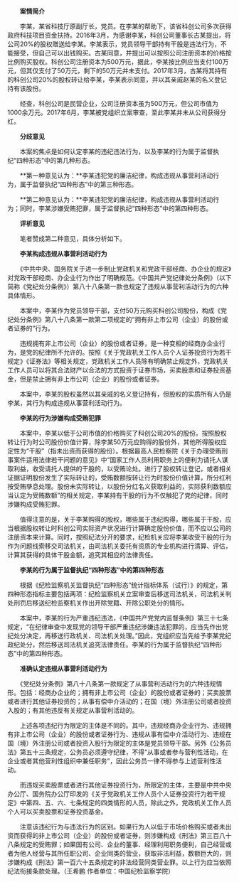 　　**案情简介**

　　李某，某省科技厅原副厅长，党员。在李某的帮助下，该省科创公司多次获得政府科技项目资金扶持。2016年3月，为感谢李某，科创公司董事长古某提出，将公司20%的股权赠送给李某。李某表示，党员领导干部持有干股是违法行为，不能接受，但自己可以出钱购买。古某同意，并提出可以按照公司注册资本的价格按比例购买股权。科创公司注册资本为500万元，据此，李某按比例应当支付100万元，但其仅支付了50万元，剩下的50万元并未支付。2017年3月，古某将其持有的科创公司20%的股权转让给李某，李某表示同意，并以其亲戚赵某的名义登记持有该股份。

　　经查，科创公司是民营企业，公司注册资本虽为500万元，但公司市值为1000余万元。2017年6月，李某被党组织立案审查，至此李某并未从公司获得分红。

　　**分歧意见**

　　本案的焦点是如何认定李某的违纪违法行为，以及李某的行为属于监督执纪“四种形态”中的第几种形态。

　　**第一种意见认为：**李某违犯党的廉洁纪律，构成违规从事营利活动行为，属于监督执纪“四种形态”中的第三种形态。

　　**第二种意见认为：**李某违犯党的廉洁纪律，构成违规从事营利活动行为；同时，李某涉嫌受贿犯罪，属于监督执纪“四种形态”中的第四种形态。

　　**评析意见**

　　笔者赞成第二种意见，具体分析如下。

　　**李某构成违规从事营利活动行为**

　　《中共中央、国务院关于进一步制止党政机关和党政干部经商、办企业的规定》对党政干部经商、办企业行为作出了明确规范。《中国共产党纪律处分条例》（以下简称《党纪处分条例》）第八十八条第一款也规定了违规从事营利活动行为的六种具体情形。

　　本案中，李某作为党员领导干部，支付50万元购买科创公司股份，构成《党纪处分条例》第八十八条第一款第二项规定的“拥有非上市公司（企业）的股份或者证券的”行为。

　　违规拥有非上市公司（企业）的股份或者证券，是一种变相的经商办企业行为，是党的纪律所不允许的。按照《关于党政机关工作人员个人证券投资行为若干规定》《证券法》等相关规定，党政机关工作人员除有明确禁止规定外，党政机关工作人员可以将其合法财产以合法的方式投资于证券市场，买卖股票和证券投资基金，但是禁止拥有非上市公司（企业）的股份或者证券。

　　本案中，李某的股权虽然以其亲戚的名义登记持有，但股权的实质所有人仍是李某，其行为构成违规从事营利活动行为。

　　**李某的行为涉嫌构成受贿犯罪**

　　本案中，李某以低于公司市值的价格购买了科创公司20%的股份。按照股权转让行为时公司股份价值计算，除李某50万元应购得的股份外，其他所得股权应定性为“干股”（指未出资而获得的股份）。根据最高人民检察院《关于办理受贿刑事案件适用法律若干问题的意见》中“国家工作人员利用职务上的便利为请托人谋取利益，收受请托人提供的干股的，以受贿论处。进行了股权转让登记，或者相关证据证明股份发生了实际转让的，受贿数额按转让行为时股份价值计算，所分红利按受贿孳息处理。股份未实际转让，以股份分红名义获取利益的，实际获利数额应当认定为受贿数额”的相关规定，李某持有干股的行为不仅触犯了党的纪律，同时涉嫌构成受贿犯罪。

　　值得注意的是，关于李某购得的股权，哪些属于违纪购得，哪些属于干股，应当根据股权转让时科创公司实际资产状况进行计算确定股份价值，而不应以公司的注册资本来计算。同时，按照纪法分开的要求，纪检机关应将李某收受干股的行为作为问题线索移交司法机关，由司法机关委托有资质的专业机构进行清算、评估，计算其获得的具体干股金额，追究其相应的法律责任。

　　**李某的行为属于监督执纪“四种形态”中的第四种形态**

　　根据《纪检监察机关监督执纪“四种形态”统计指标体系（试行）》的规定，第四种形态指标主要包括两项：纪检监察机关立案审查后移送司法机关，司法机关判处刑罚后移送纪检监察机关作出开除党籍、开除公职处分的情形。

　　本案中，李某的行为严重违纪违法，《中国共产党党内监督条例》第三十七条规定，“在纪律审查中发现党的领导干部严重违纪涉嫌违法犯罪的，应当先作出党纪处分决定，再移送行政机关、司法机关处理。”因此，党组织应当先给予李某党纪政纪处分，然后移送司法机关追究法律责任。李某的行为属于监督执纪“四种形态”中的第四种形态。

　　**准确认定违规从事营利活动行为**

　　《党纪处分条例》第八十八条第一款规定了从事营利活动行为的六种违规情形。包括：经商办企业的；拥有非上市公司（企业）的股份或者证券的；买卖股票或者进行其他证券投资的；从事有偿中介活动的；在国（境）外注册公司或者投资入股的；有其他违反有关规定从事营利活动的。

　　上述各项违纪行为限定的主体是不同的。其中，违规经商办企业行为、违规拥有非上市公司（企业）的股份或者证券行为、违规从事有偿中介活动行为、违规在国（境）外注册公司或者投资入股行为限定的主体是党员领导干部。另外《公务员法》第五十三条规定，公务员必须遵守纪律，不得“从事或者参与营利性活动，在企业或者其他营利性组织中兼任职务”，因此公务员一律不得参与上述营利性活动。

　　而违规买卖股票或者进行其他证券投资行为，所限定的主体，主要是中共中央办公厅、国务院办公厅印发的《关于党政机关工作人员个人证券投资行为若干规定》中第四、五、六、七条规定的四类情形的人员，除此之外，党政机关工作人员个人可以买卖股票和证券投资基金。

　　注意该违纪行为与违法行为的区别。如果行为人以低于市场价格购买或者未出资而获得的非上市公司（企业）的股份或者证券，则涉嫌构成《刑法》第三百八十八条规定的受贿罪；如果国有公司、企业的董事、经理利用职务便利，自己经营或者为他人经营与其所任职公司、企业同类的营业，获取非法利益，数额巨大的，则涉嫌构成《刑法》第一百六十五条规定的非法经营同类营业罪。以上行为应当依照纪法衔接条款处理。（王希鹏 作者单位：中国纪检监察学院）